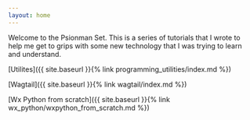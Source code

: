 ```yaml
---
layout: home
---
```

<link rel="shortcut icon" type="image/x-icon" href="favicon.ico">

Welcome to the Psionman Set. This is a series of tutorials that I wrote to help me get to grips
with some new technology that I was trying to learn and understand.

[Utilites]({{ site.baseurl }}{% link programming_utilities/index.md %})

[Wagtail]({{ site.baseurl }}{% link wagtail/index.md %})

[Wx Python from scratch]({{ site.baseurl }}{% link wx_python/wxpython_from_scratch.md %})
